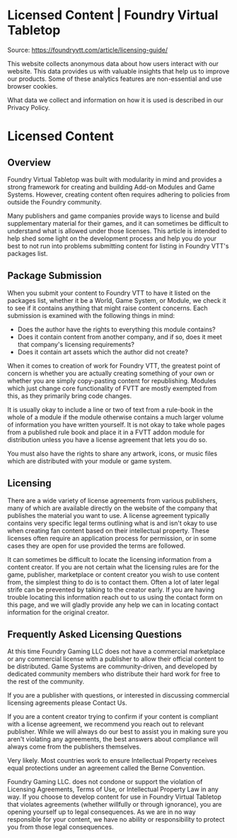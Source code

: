 # Licensed Content | Foundry Virtual Tabletop

Source: https://foundryvtt.com/article/licensing-guide/

This website collects anonymous data about how users interact with our website. This data provides us with 
        valuable insights that help us to improve our products. Some of these analytics features are non-essential 
        and use browser cookies.

What data we collect and information on how it is used is described in our 
        Privacy Policy.


# Licensed Content


## 


## Overview

Foundry Virtual Tabletop was built with modularity in mind and provides a strong framework for creating and building Add-on Modules and Game Systems. However, creating content often requires adhering to policies from outside the Foundry community.

Many publishers and game companies provide ways to license and build supplementary material for their games, and it can sometimes be difficult to understand what is allowed under those licenses. This article is intended to help shed some light on the development process and help you do your best to not run into problems submitting content for listing in Foundry VTT's packages list.


## Package Submission

When you submit your content to Foundry VTT to have it listed on the packages list, whether it be a World, Game System, or Module, we check it to see if it contains anything that might raise content concerns. Each submission is examined with the following things in mind:

- Does the author have the rights to everything this module contains?
- Does it contain content from another company, and if so, does it meet that company's licensing requirements?
- Does it contain art assets which the author did not create?

When it comes to creation of work for Foundry VTT, the greatest point of concern is whether you are actually creating something of your own or whether you are simply copy-pasting content for republishing. Modules which just change core functionality of FVTT are mostly exempted from this, as they primarily bring code changes.

It is usually okay to include a line or two of text from a rule-book in the whole of a module if the module otherwise contains a much larger volume of information you have written yourself. It is not okay to take whole pages from a published rule book and place it in a FVTT addon module for distribution unless you have a license agreement that lets you do so.

You must also have the rights to share any artwork, icons, or music files which are distributed with your module or game system.


## Licensing

There are a wide variety of license agreements from various publishers, many of which are available directly on the website of the company that publishes the material you want to use. A license agreement typically contains very specific legal terms outlining what is and isn't okay to use when creating fan content based on their intellectual property. These licenses often require an application process for permission, or in some cases they are open for use provided the terms are followed.

It can sometimes be difficult to locate the licensing information from a content creator. If you are not certain what the licensing rules are for the game, publisher, marketplace or content creator you wish to use content from, the simplest thing to do is to contact them. Often a lot of later legal strife can be prevented by talking to the creator early. If you are having trouble locating this information reach out to us using the contact form on this page, and we will gladly provide any help we can in locating contact information for the original creator.


## Frequently Asked Licensing Questions

At this time Foundry Gaming LLC does not have a commercial marketplace or any commercial license with a publisher to allow their official content to be distributed. Game Systems are community-driven, and developed by dedicated community members who distribute their hard work for free to the rest of the community.

If you are a publisher with questions, or interested in discussing commercial licensing agreements please Contact Us.

If you are a content creator trying to confirm if your content is compliant with a license agreement, we recommend you reach out to relevant publisher. While we will always do our best to assist you in making sure you aren't violating any agreements, the best answers about compliance will always come from the publishers themselves.

Very likely. Most countries work to ensure Intellectual Property receives equal protections under an agreement called the Berne Convention.

Foundry Gaming LLC. does not condone or support the violation of Licensing Agreements, Terms of Use, or Intellectual Property Law in any way. If you choose to develop content for use in Foundry Virtual Tabletop that violates agreements (whether willfully or through ignorance), you are opening yourself up to legal consequences. As we are in no way responsible for your content, we have no ability or responsibility to protect you from those legal consequences.

